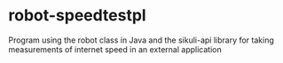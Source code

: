 # robot-speedtestpl
Program using the robot class in Java and the sikuli-api library for taking measurements of internet speed in an external application
